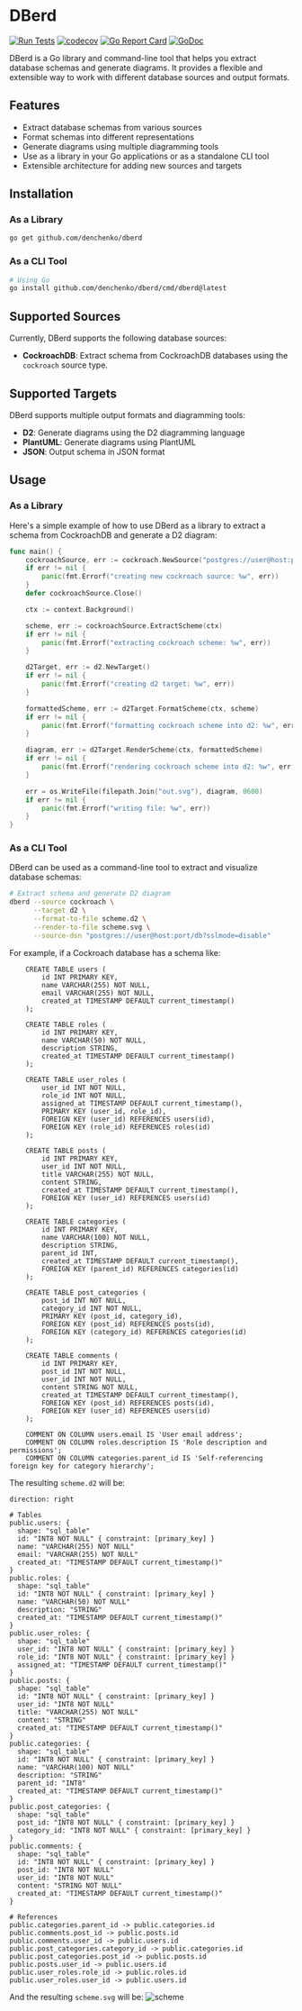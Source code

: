 # DBerd

[![Run Tests](https://github.com/denchenko/dberd/actions/workflows/go.yml/badge.svg?branch=main)](https://github.com/denchenko/dberd/actions/workflows/go.yml)
[![codecov](https://codecov.io/gh/denchenko/dberd/branch/main/graph/badge.svg)](https://codecov.io/gh/denchenko/dberd)
[![Go Report Card](https://goreportcard.com/badge/github.com/denchenko/dberd)](https://goreportcard.com/report/github.com/denchenko/dberd)
[![GoDoc](https://godoc.org/github.com/denchenko/dberd?status.svg)](https://godoc.org/github.com/denchenko/dberd)

DBerd is a Go library and command-line tool that helps you extract database schemas and generate diagrams. It provides a flexible and extensible way to work with different database sources and output formats.

## Features

- Extract database schemas from various sources
- Format schemas into different representations
- Generate diagrams using multiple diagramming tools
- Use as a library in your Go applications or as a standalone CLI tool
- Extensible architecture for adding new sources and targets

## Installation

### As a Library

```bash
go get github.com/denchenko/dberd
```

### As a CLI Tool

```bash
# Using Go
go install github.com/denchenko/dberd/cmd/dberd@latest
```

## Supported Sources

Currently, DBerd supports the following database sources:

- **CockroachDB**: Extract schema from CockroachDB databases using the `cockroach` source type.

## Supported Targets

DBerd supports multiple output formats and diagramming tools:

- **D2**: Generate diagrams using the D2 diagramming language
- **PlantUML**: Generate diagrams using PlantUML
- **JSON**: Output schema in JSON format

## Usage

### As a Library

Here's a simple example of how to use DBerd as a library to extract a schema from CockroachDB and generate a D2 diagram:

```go
func main() {
	cockroachSource, err := cockroach.NewSource("postgres://user@host:port/db?sslmode=disable")
	if err != nil {
		panic(fmt.Errorf("creating new cockroach source: %w", err))
	}
	defer cockroachSource.Close()

	ctx := context.Background()

	scheme, err := cockroachSource.ExtractScheme(ctx)
	if err != nil {
		panic(fmt.Errorf("extracting cockroach scheme: %w", err))
	}

	d2Target, err := d2.NewTarget()
	if err != nil {
		panic(fmt.Errorf("creating d2 target: %w", err))
	}

	formattedScheme, err := d2Target.FormatScheme(ctx, scheme)
	if err != nil {
		panic(fmt.Errorf("formatting cockroach scheme into d2: %w", err))
	}

	diagram, err := d2Target.RenderScheme(ctx, formattedScheme)
	if err != nil {
		panic(fmt.Errorf("rendering cockroach scheme into d2: %w", err))
	}

	err = os.WriteFile(filepath.Join("out.svg"), diagram, 0600)
	if err != nil {
		panic(fmt.Errorf("writing file: %w", err))
	}
}
```

### As a CLI Tool

DBerd can be used as a command-line tool to extract and visualize database schemas:

```bash
# Extract schema and generate D2 diagram
dberd --source cockroach \
      --target d2 \
      --format-to-file scheme.d2 \
      --render-to-file scheme.svg \
      --source-dsn "postgres://user@host:port/db?sslmode=disable"
```

For example, if a Cockroach database has a schema like:
```
	CREATE TABLE users (
		id INT PRIMARY KEY,
		name VARCHAR(255) NOT NULL,
		email VARCHAR(255) NOT NULL,
		created_at TIMESTAMP DEFAULT current_timestamp()
	);

	CREATE TABLE roles (
		id INT PRIMARY KEY,
		name VARCHAR(50) NOT NULL,
		description STRING,
		created_at TIMESTAMP DEFAULT current_timestamp()
	);

	CREATE TABLE user_roles (
		user_id INT NOT NULL,
		role_id INT NOT NULL,
		assigned_at TIMESTAMP DEFAULT current_timestamp(),
		PRIMARY KEY (user_id, role_id),
		FOREIGN KEY (user_id) REFERENCES users(id),
		FOREIGN KEY (role_id) REFERENCES roles(id)
	);

	CREATE TABLE posts (
		id INT PRIMARY KEY,
		user_id INT NOT NULL,
		title VARCHAR(255) NOT NULL,
		content STRING,
		created_at TIMESTAMP DEFAULT current_timestamp(),
		FOREIGN KEY (user_id) REFERENCES users(id)
	);

	CREATE TABLE categories (
		id INT PRIMARY KEY,
		name VARCHAR(100) NOT NULL,
		description STRING,
		parent_id INT,
		created_at TIMESTAMP DEFAULT current_timestamp(),
		FOREIGN KEY (parent_id) REFERENCES categories(id)
	);

	CREATE TABLE post_categories (
		post_id INT NOT NULL,
		category_id INT NOT NULL,
		PRIMARY KEY (post_id, category_id),
		FOREIGN KEY (post_id) REFERENCES posts(id),
		FOREIGN KEY (category_id) REFERENCES categories(id)
	);

	CREATE TABLE comments (
		id INT PRIMARY KEY,
		post_id INT NOT NULL,
		user_id INT NOT NULL,
		content STRING NOT NULL,
		created_at TIMESTAMP DEFAULT current_timestamp(),
		FOREIGN KEY (post_id) REFERENCES posts(id),
		FOREIGN KEY (user_id) REFERENCES users(id)
	);

	COMMENT ON COLUMN users.email IS 'User email address';
	COMMENT ON COLUMN roles.description IS 'Role description and permissions';
	COMMENT ON COLUMN categories.parent_id IS 'Self-referencing foreign key for category hierarchy';
```

The resulting `scheme.d2` will be:
```
direction: right

# Tables
public.users: {
  shape: "sql_table"
  id: "INT8 NOT NULL" { constraint: [primary_key] }
  name: "VARCHAR(255) NOT NULL"
  email: "VARCHAR(255) NOT NULL"
  created_at: "TIMESTAMP DEFAULT current_timestamp()"
}
public.roles: {
  shape: "sql_table"
  id: "INT8 NOT NULL" { constraint: [primary_key] }
  name: "VARCHAR(50) NOT NULL"
  description: "STRING"
  created_at: "TIMESTAMP DEFAULT current_timestamp()"
}
public.user_roles: {
  shape: "sql_table"
  user_id: "INT8 NOT NULL" { constraint: [primary_key] }
  role_id: "INT8 NOT NULL" { constraint: [primary_key] }
  assigned_at: "TIMESTAMP DEFAULT current_timestamp()"
}
public.posts: {
  shape: "sql_table"
  id: "INT8 NOT NULL" { constraint: [primary_key] }
  user_id: "INT8 NOT NULL"
  title: "VARCHAR(255) NOT NULL"
  content: "STRING"
  created_at: "TIMESTAMP DEFAULT current_timestamp()"
}
public.categories: {
  shape: "sql_table"
  id: "INT8 NOT NULL" { constraint: [primary_key] }
  name: "VARCHAR(100) NOT NULL"
  description: "STRING"
  parent_id: "INT8"
  created_at: "TIMESTAMP DEFAULT current_timestamp()"
}
public.post_categories: {
  shape: "sql_table"
  post_id: "INT8 NOT NULL" { constraint: [primary_key] }
  category_id: "INT8 NOT NULL" { constraint: [primary_key] }
}
public.comments: {
  shape: "sql_table"
  id: "INT8 NOT NULL" { constraint: [primary_key] }
  post_id: "INT8 NOT NULL"
  user_id: "INT8 NOT NULL"
  content: "STRING NOT NULL"
  created_at: "TIMESTAMP DEFAULT current_timestamp()"
}

# References
public.categories.parent_id -> public.categories.id
public.comments.post_id -> public.posts.id
public.comments.user_id -> public.users.id
public.post_categories.category_id -> public.categories.id
public.post_categories.post_id -> public.posts.id
public.posts.user_id -> public.users.id
public.user_roles.role_id -> public.roles.id
public.user_roles.user_id -> public.users.id
```

And the resulting `scheme.svg` will be:
![scheme](target/d2/testdata/scheme.svg)
